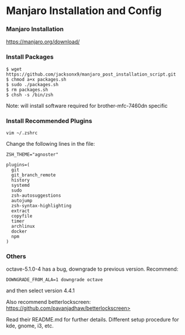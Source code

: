 # Manjaro Installation and Config

### Manjaro Installation

<https://manjaro.org/download/>

### Install Packages

```Linux
$ wget https://github.com/jacksonx9/manjaro_post_installation_script.git
$ chmod a+x packages.sh
$ sudo ./packages.sh
$ rm packages.sh
$ chsh -s /bin/zsh
```

Note: will install software required for brother-mfc-7460dn specific

### Install Recommended Plugins

```Linux
vim ~/.zshrc
```

Change the following lines in the file:

```
ZSH_THEME="agnoster"

plugins=(
  git
  git_branch_remote
  history
  systemd
  sudo
  zsh-autosuggestions
  autojump
  zsh-syntax-highlighting
  extract
  copyfile
  timer
  archlinux
  docker
  npm
)
```

### Others

octave-5.1.0-4 has a bug, downgrade to previous version. Recommend:

```Linux
DOWNGRADE_FROM_ALA=1 downgrade octave 
```

and then select version 4.4.1



Also recommend betterlockscreen: https://github.com/pavanjadhaw/betterlockscreen>

Read their README.md for further details. Different setup procedure for kde, gnome, i3, etc.


